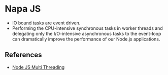 # Napa JS

- IO bound tasks are event driven. 
- Performing the CPU-intensive synchronous tasks in worker threads and delegating only the I/O-intensive asynchronous tasks to the event-loop can dramatically improve the performance of our Node.js applications.

## References
- [Node JS Multi Threading](https://medium.com/@mohllal/node-js-multithreading-a5cd74958a67)